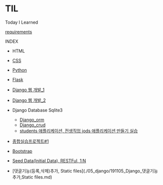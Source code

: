 # TIL
Today I Learned 

[requirements](./05_django/01_django_intro_2/requirements.txt)

INDEX

- HTML
- [CSS](./02_CSS/191022_CSS.md)
- [Python]()
- [Flask](./04_Flask/191023_Flask.md)
- [Django 웹 개발_1](./05_django/191028_Django.md)
- [Django 웹 개발_2](./05_django/191029_Django.md)
- Django Database Sqlite3
  - [Django_orm](./05_django/191030_Django_orm.md)
  - [Django_crud](./05_django/191030_Django_crud.md)
  - [students 애플리케이션, 전생직업 jods 애플리케이션 만들기 실습](./05_django/191031_Django_실습.md)
- [종합실습프로젝트#1](./05_django/191101_Django_connected_PRJ1.md)
- [Bootstrap](./02_CSS/191104_Django_Bootstrap.md)
- [Seed Data(Initial Data), RESTFul, 1:N ](https://github.com/YeongSeonKim/TIL/blob/master/05_django/191104_Django_Seed%20Data_RESTFul_1%EB%8C%80N.md)

- [댓글기능(등록,삭제)추가, Static files](./05_django/191105_Django_댓글기능추가,Static files.md)